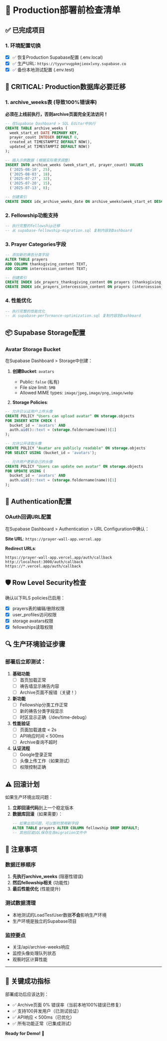 # 🚀 Production部署前检查清单

## ✅ 已完成项目

### 1. 环境配置切换
- [x] ✅ 恢复Production Supabase配置 (.env.local)
- [x] ✅ 生产URL: `https://tyyurvugpkmjieoxlvny.supabase.co`
- [x] ✅ 备份本地测试配置 (.env.test)

## 🚨 CRITICAL: Production数据库必要迁移

### 1. **archive_weeks表** (导致100%错误率)
**必须在上线前执行，否则archive页面完全无法访问！**

```sql
-- 在Supabase Dashboard > SQL Editor中执行
CREATE TABLE archive_weeks (
  week_start_et DATE PRIMARY KEY,
  prayer_count INTEGER DEFAULT 0,
  created_at TIMESTAMPTZ DEFAULT NOW(),
  updated_at TIMESTAMPTZ DEFAULT NOW()
);

-- 插入示例数据 (根据实际需求调整)
INSERT INTO archive_weeks (week_start_et, prayer_count) VALUES
  ('2025-08-10', 25),
  ('2025-08-03', 18),
  ('2025-07-27', 32),
  ('2025-07-20', 15),
  ('2025-07-13', 8);

-- 创建索引
CREATE INDEX idx_archive_weeks_date ON archive_weeks(week_start_et DESC);
```

### 2. **Fellowship功能支持**
```sql
-- 执行完整的fellowship迁移
-- 从 supabase-fellowship-migration.sql 复制内容到Dashboard
```

### 3. **Prayer Categories字段**
```sql
-- 添加新的祷告分类字段
ALTER TABLE prayers 
ADD COLUMN thanksgiving_content TEXT,
ADD COLUMN intercession_content TEXT;

-- 创建索引
CREATE INDEX idx_prayers_thanksgiving_content ON prayers (thanksgiving_content) WHERE thanksgiving_content IS NOT NULL;
CREATE INDEX idx_prayers_intercession_content ON prayers (intercession_content) WHERE intercession_content IS NOT NULL;
```

### 4. **性能优化**
```sql
-- 执行完整的性能优化
-- 从 supabase-performance-optimization.sql 复制内容到Dashboard
```

## 📦 Supabase Storage配置

### Avatar Storage Bucket
在Supabase Dashboard > Storage中创建：

1. **创建Bucket**: `avatars`
   - Public: `false` (私有)
   - File size limit: `5MB`
   - Allowed MIME types: `image/jpeg,image/png,image/webp`

2. **Storage Policies**:
```sql
-- 允许已认证用户上传头像
CREATE POLICY "Users can upload avatar" ON storage.objects
FOR INSERT WITH CHECK (
  bucket_id = 'avatars' AND 
  auth.uid()::text = (storage.foldername(name))[1]
);

-- 允许公开读取头像
CREATE POLICY "Avatar are publicly readable" ON storage.objects
FOR SELECT USING (bucket_id = 'avatars');

-- 允许用户更新自己的头像
CREATE POLICY "Users can update own avatar" ON storage.objects
FOR UPDATE USING (
  bucket_id = 'avatars' AND 
  auth.uid()::text = (storage.foldername(name))[1]
);
```

## 🔐 Authentication配置

### OAuth回调URL配置
在Supabase Dashboard > Authentication > URL Configuration中确认：

**Site URL**: `https://prayer-wall-app.vercel.app`

**Redirect URLs**:
```
https://prayer-wall-app.vercel.app/auth/callback
http://localhost:3000/auth/callback
https://*.vercel.app/auth/callback
```

## 🛡️ Row Level Security检查

确认以下RLS policies已启用：
- [x] prayers表的编辑/删除权限
- [x] user_profiles访问权限  
- [x] storage avatars权限
- [x] fellowships读取权限

## 🔍 生产环境验证步骤

### 部署后立即测试：

1. **基础功能**
   - [ ] 首页加载正常
   - [ ] 祷告墙显示祷告内容
   - [ ] Archive页面不报错（关键！）

2. **新功能**
   - [ ] Fellowship分类工作正常
   - [ ] 新的祷告分类字段显示
   - [ ] 时区显示正确（/dev/time-debug）

3. **性能验证**
   - [ ] 页面加载速度 < 2s
   - [ ] API响应时间 < 500ms
   - [ ] Archive查询不超时

4. **认证流程**
   - [ ] Google登录正常
   - [ ] 头像上传工作（如果测试）
   - [ ] 权限控制正确

## ⚠️ 回滚计划

如果生产环境出现问题：

1. **立即回滚代码**到上一个稳定版本
2. **数据库回滚**（如果需要）：
   ```sql
   -- 如果出现问题，可以暂时禁用新字段
   ALTER TABLE prayers ALTER COLUMN fellowship DROP DEFAULT;
   -- 其他回滚SQL保存在各migration文件中
   ```

## 📝 注意事项

### 数据迁移顺序
1. **先执行archive_weeks** (阻塞性错误)
2. **然后fellowship相关** (功能性)
3. **最后性能优化** (性能提升)

### 测试数据清理
- 本地测试的LoadTestUser数据**不会**影响生产环境
- 生产环境是独立的Supabase项目

### 监控要点
- 关注/api/archive-weeks响应
- 监控头像处理队列状态
- 观察时区计算性能

---

## 🎯 关键成功指标

部署成功后应该达到：
- ✅ Archive页面 0% 错误率（当前本地100%错误已修复）
- ✅ 支持100并发用户（已测试验证）
- ✅ API响应 < 500ms（已优化）
- ✅ 所有功能正常（已集成测试）

**Ready for Demo! 🚀**